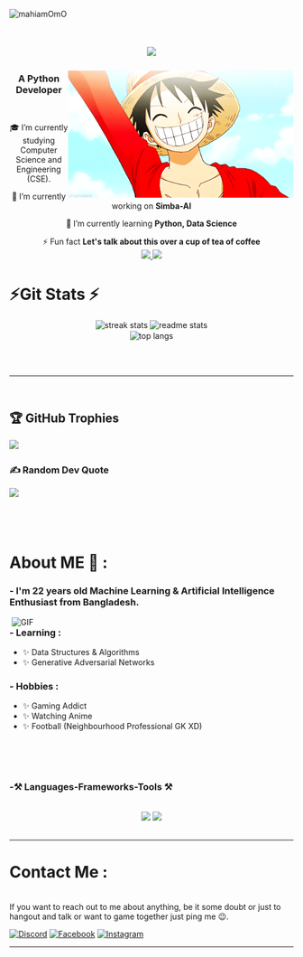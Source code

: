<p align="left"> <img src="https://komarev.com/ghpvc/?username=mdshahriarkabiromi&label=Profile%20views&color=0e75b6&style=flat" alt="mahiamOmO" /> </p>

<h1 align="center">
    <img src="https://readme-typing-svg.herokuapp.com/?font=Righteous&size=35&center=true&vCenter=true&width=500&height=70&duration=4000&lines=Konichiwa!+👋;+I'm+Shahriar+Kabir+Omi!;" />
</h1>

   <img align="right" alt="coding" width="400" src="https://github.com/mdshahriarkabiromi/mdshahriarkabiromi/blob/main/Gifs/luffy_konichiwa.gif">

<h3 align="center"> A Python Developer</h3> 

<br/>
<div align="center">

 🎓 I’m currently studying Computer Science and Engineering (CSE).

 🔭 I’m currently working on **Simba-AI**
 
 🌱 I’m currently learning **Python, Data Science**

⚡ Fun fact **Let's talk about this over a cup of tea of coffee**
<br>
<a href="mailto:shahriar.eu.cse59@gmail.com">
    <img src="https://img.shields.io/badge/Gmail-333333?style=for-the-badge&logo=gmail&logoColor=red" />
  </a>
  <a href="https://www.linkedin.com/in/shahriarkabiromi/">
    <img src="https://img.shields.io/badge/LinkedIn-0077B5?style=for-the-badge&logo=linkedin&logoColor=white" target="_blank" />
</a>
 </div>


# ⚡Git Stats ⚡
<div align="center">
  <img width="390" src="https://github-readme-streak-stats-salesp07.vercel.app/?user=mdshahriarkabiromi&count_private=true&theme=react&border_radius=10" alt="streak stats"/>
  <img width="390" src="https://github-readme-stats-salesp07.vercel.app/api?username=mdshahriarkabiromi&count_private=true&show_icons=true&theme=react&rank_icon=github&border_radius=10" alt="readme stats"/>
  <br/>
  <img width="325" align="center" src="https://github-readme-stats-salesp07.vercel.app/api/top-langs/?username=mdshahriarkabiromi&hide=HTML&langs_count=8&layout=compact&theme=react&border_radius=10" alt="top langs"/>
</div>

<br/><br/>
<hr/>

<br/>

## 🏆 GitHub Trophies
![](https://github-profile-trophy.vercel.app/?username=mdshahriarkabiromi&theme=algolia&no-frame=false&no-bg=true&margin-w=4)

### ✍️ Random Dev Quote
![](https://quotes-github-readme.vercel.app/api?type=horizontal&theme=tokyonight)
###

</br>
</br>

# About ME 💬 :

### - I'm 22 years old Machine Learning & Artificial Intelligence Enthusiast from Bangladesh.

<img hight="400" width="500" alt="GIF" align="right" src="https://github.com/Xx-Ashutosh-xX/Xx-Ashutosh-xX/blob/master/assets/1936.gif">

### - Learning :
- ✨ Data Structures & Algorithms
- ✨ Generative Adversarial Networks

### - Hobbies : 
- ✨ Gaming Addict
- ✨ Watching Anime
- ✨ Football (Neighbourhood Professional GK XD)

</br>
</br>
</br>

### -⚒️ Languages-Frameworks-Tools ⚒️
<br/>
<div align="center">
    <img src="https://skillicons.dev/icons?i=py,c,cpp,html,css,tensorflow"/>
    <img src="https://skillicons.dev/icons?i=git,github"/><br>
</div>
<br/>
<hr/>

# Contact Me :
<p>
 </br>
If you want to reach out to me about anything, be it some doubt or just to hangout and talk or want to game together just ping me 😉.

[![Discord](https://img.shields.io/badge/Discord-%237289DA.svg?logo=discord&logoColor=white)](https://discord.gg/tamimomi)
[![Facebook](https://img.shields.io/badge/Facebook-%231877F2.svg?logo=Facebook&logoColor=white)](https://www.facebook.com/md.shahriar.kabir.omi/)
[![Instagram](https://img.shields.io/badge/Instagram-%23E4405F.svg?logo=Instagram&logoColor=white)](https://www.instagram.com/shahriarkabiromi/?hl=en)

</p>


************
